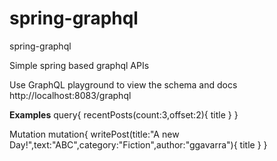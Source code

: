 # spring-graphql
spring-graphql

Simple spring based graphql APIs

Use GraphQL playground to view the schema and docs
http://localhost:8083/graphql

**Examples**
query{
  recentPosts(count:3,offset:2){
    title
  }
}

Mutation
mutation{
  writePost(title:"A new Day!",text:"ABC",category:"Fiction",author:"ggavarra"){
    title
  }
}


